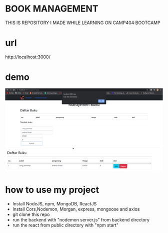# BOOK MANAGEMENT
THIS IS REPOSITORY I MADE WHILE LEARNING ON CAMP404 BOOTCAMP 

# url 
http://localhost:3000/

# demo 
<img src="Capture37.PNG">
<img src="Capture456.PNG">

# how to use my project

<ul>
  <li>Install NodeJS, npm, MongoDB, ReactJS</li>
  <li>Install Cors,Nodemon, Morgan, express, mongoose and axios </li>
  <li>git clone this repo</li>
  <li>run the backend with "nodemon server.js" from backend directory</li>
  <li>run the react from public directory with "npm start"</li>
</ul>
